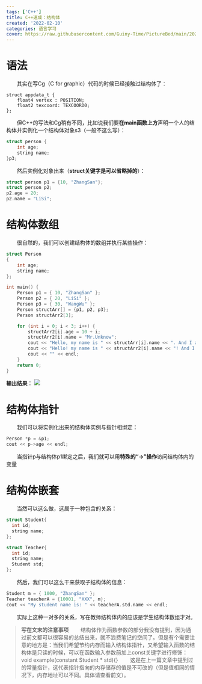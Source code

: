 ```yaml
---
tags: ['C++']
title: C++速成：结构体
created: '2022-02-10'
categories: 语言学习
cover: https://raw.githubusercontent.com/Guiny-Time/PictureBed/main/20220129030603.png
---
```


# 语法
&emsp;&emsp;其实在写Cg（C for graphic）代码的时候已经接触过结构体了：
```Cg
struct appdata_t {
    float4 vertex : POSITION;
    float2 texcoord: TEXCOORD0;
};
```
&emsp;&emsp;但C++的写法和Cg稍有不同，比如说我们要**在main函数上方**声明一个人的结构体并实例化一个结构体对象s3（一般不这么写）：
```C++
struct person {
    int age;
    string name;
}p3;
```
&emsp;&emsp;然后实例化对象出来（**struct关键字是可以省略掉的**）：
```C++
struct person p1 = {10, "ZhangSan"};
struct person p2;
p2.age = 20;
p2.name = "LiSi";
```

# 结构体数组
&emsp;&emsp;很自然的，我们可以创建结构体的数组并执行某些操作：
```C++
struct Person
{
	int age;
	string name;
};

int main() {
	Person p1 = { 10, "ZhangSan" };
	Person p2 = { 20, "LiSi" };
	Person p3 = { 30, "WangWu" };
	Person structArr[] = {p1, p2, p3};
	Person structArr2[3];

	for (int i = 0; i < 3; i++) {
		structArr2[i].age = 10 + i;
		structArr2[i].name = "Mr.Unknow";
		cout << "Hello, my name is " << structArr[i].name << ". And I am " << structArr[i].age << " years old." << endl;
		cout << "Hello! my name is " << structArr2[i].name << "! And I am " << structArr2[i].age << " years old!" << endl;
		cout << "" << endl;
	}
	return 0;
}
```
**输出结果**：
<img src="https://i.imgur.com/ujXVLKc.png"/>

# 结构体指针
&emsp;&emsp;我们可以将实例化出来的结构体实例与指针相绑定：
```C++
Person *p = &p1;
cout << p->age << endl;
```
&emsp;&emsp;当指针p与结构体p1绑定之后，我们就可以用**特殊的“->”操作**访问结构体内的变量

# 结构体嵌套
&emsp;&emsp;当然可以这么做，这属于一种包含的关系：
```C++
struct Student{
  int id;
  string name;
};

struct Teacher{
  int id;
  string name;
  Student std;
};
```
&emsp;&emsp;然后，我们可以这么干来获取子结构体的信息：
```C++
Student m = { 1000, "ZhangSan" };
Teacher teacherA = {10001, "XXX", m};
cout << "My student name is: " << teacherA.std.name << endl;
```
&emsp;&emsp;实际上这种一对多的关系，写在教师结构体内的应该是学生结构体数组才对。

> **写在文末的注意事项**
&emsp;&emsp;结构体作为函数参数的部分我没有提到，因为通过前文都可以很容易的总结出来，就不浪费笔记的空间了。但是有个需要注意的地方是：当我们希望节约内存而输入结构体指针，又希望输入函数的结构体是只读的时候，可以在函数输入参数前加上const关键字进行修饰：
void example(constant Student * std){}
&emsp;&emsp;这是在上一篇文章中提到过的常量指针，这代表指针指向的内存储存的值是不可改的（但是值相同的情况下，内存地址可以不同。具体请查看前文）。

